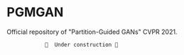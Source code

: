 # PGMGAN
Official repository of "Partition-Guided GANs" CVPR 2021.

                🚧  Under construction 🚧
